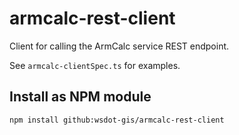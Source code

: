 armcalc-rest-client
===================

Client for calling the ArmCalc service REST endpoint.

See `armcalc-clientSpec.ts` for examples.

Install as NPM module
---------------------

`npm install github:wsdot-gis/armcalc-rest-client`